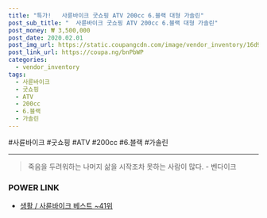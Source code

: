 ```yaml
--- 
title: "특가!   사륜바이크 굿쇼핑 ATV 200cc 6.블랙 대형 가솔린" 
post_sub_title: "  사륜바이크 굿쇼핑 ATV 200cc 6.블랙 대형 가솔린" 
post_money: ₩ 3,500,000 
post_date: 2020.02.01 
post_img_url: https://static.coupangcdn.com/image/vendor_inventory/16d9/a35e5e4e64683744ac306210d37af6e2cc465e4f7dcd4cf0685b8f594939.jpg 
post_link_url: https://coupa.ng/bnPbWP 
categories: 
  - vendor_inventory 
tags: 
  - 사륜바이크 
  - 굿쇼핑 
  - ATV 
  - 200cc 
  - 6.블랙 
  - 가솔린 
--- 
```

  #사륜바이크 #굿쇼핑 #ATV #200cc #6.블랙 #가솔린 
<hr> 

> 죽음을 두려워하는 나머지 삶을 시작조차 못하는 사람이 많다. - 벤다이크 


### POWER LINK

* <a href="https://blog.naver.com/santokki14/221792670219" target="_blank">생활 / 사륜바이크 베스트 ~41위</a>
